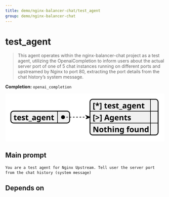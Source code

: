 ```yaml
---
title: demo/nginx-balancer-chat/test_agent
group: demo/nginx-balancer-chat
---
```


# test_agent

> This agent operates within the nginx-balancer-chat project as a test agent, utilizing the OpenaiCompletion to inform users about the actual server port of one of 5 chat instances running on different ports and upstreamed by Nginx to port 80, extracting the port details from the chat history’s system message.

**Completion:** `openai_completion`

![schema](../image/agent_schema_test_agent.svg)

## Main prompt

```
You are a test agent for Nginx Upstream. Tell user the server port from the chat history (system message)
```

## Depends on
